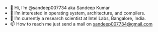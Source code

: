 - 👋 Hi, I’m @sandeep007734 aka Sandeep Kumar
- 👀 I’m interested in operating system, architecture, and compilers.
- 🌱 I’m currently a research scientist at Intel Labs, Bangalore, India.
- 📫 How to reach me just send a mail on sandeep007734@gmail.com

<!---
sandeep007734/sandeep007734 is a ✨ special ✨ repository because its `README.md` (this file) appears on your GitHub profile.
You can click the Preview link to take a look at your changes.
--->
